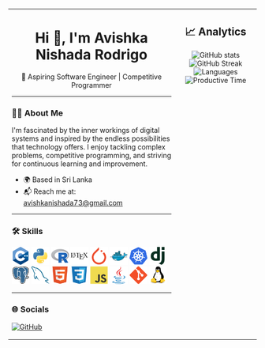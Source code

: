 <table>
<tr>
<td width="67%" valign="top">

<h1 align="center">Hi 👋, I'm Avishka Nishada Rodrigo</h1>
<p align="center">🚀 Aspiring Software Engineer | Competitive Programmer</p>

---

### 👨‍💻 About Me

I'm fascinated by the inner workings of digital systems and inspired by the endless possibilities that technology offers. I enjoy tackling complex problems, competitive programming, and striving for continuous learning and improvement.

- 🌍 Based in Sri Lanka
- 📬 Reach me at: <a href="mailto:avishkanishada73@gmail.com">avishkanishada73@gmail.com</a>

---

### 🛠️ Skills

<p>
  <img src="https://raw.githubusercontent.com/devicons/devicon/master/icons/cplusplus/cplusplus-original.svg" width="36" alt="C++"/>
  <img src="https://raw.githubusercontent.com/devicons/devicon/master/icons/python/python-original.svg" width="36" alt="Python"/>
  <img src="https://raw.githubusercontent.com/devicons/devicon/master/icons/r/r-original.svg" width="36" alt="R"/>
  <img src="https://raw.githubusercontent.com/devicons/devicon/master/icons/latex/latex-original.svg" width="36" alt="LaTeX"/>
  <img src="https://raw.githubusercontent.com/devicons/devicon/master/icons/pytorch/pytorch-original.svg" width="36" alt="PyTorch"/>
  <img src="https://raw.githubusercontent.com/devicons/devicon/master/icons/docker/docker-original.svg" width="36" alt="Docker"/>
  <img src="https://raw.githubusercontent.com/devicons/devicon/master/icons/kubernetes/kubernetes-plain.svg" width="36" alt="Kubernetes"/>
  <img src="https://raw.githubusercontent.com/devicons/devicon/master/icons/django/django-plain.svg" width="36" alt="Django"/>
  <img src="https://raw.githubusercontent.com/devicons/devicon/master/icons/postgresql/postgresql-original.svg" width="36" alt="PostgreSQL"/>
  <img src="https://raw.githubusercontent.com/devicons/devicon/master/icons/mysql/mysql-original.svg" width="36" alt="MySQL"/>
  <img src="https://raw.githubusercontent.com/devicons/devicon/master/icons/html5/html5-original.svg" width="36" alt="HTML5"/>
  <img src="https://raw.githubusercontent.com/devicons/devicon/master/icons/css3/css3-original.svg" width="36" alt="CSS3"/>
  <img src="https://raw.githubusercontent.com/devicons/devicon/master/icons/javascript/javascript-original.svg" width="36" alt="JavaScript"/>
  <img src="https://raw.githubusercontent.com/devicons/devicon/master/icons/java/java-original.svg" width="36" alt="Java"/>
  <img src="https://raw.githubusercontent.com/devicons/devicon/master/icons/git/git-original.svg" width="36" alt="Git"/>
  <img src="https://raw.githubusercontent.com/devicons/devicon/master/icons/linux/linux-original.svg" width="36" alt="Linux"/>
</p>

---

### 🌐 Socials

<p>
  <a href="https://github.com/Avishka-4"><img src="https://raw.githubusercontent.com/danielcranney/readme-generator/main/public/icons/socials/github.svg" width="32" alt="GitHub"/></a>
  <!-- Add more socials if needed -->
</p>

</td>
<td width="33%" valign="top">

<h2 align="center">📈 Analytics</h2>

<p align="center">
  <img src="https://github-readme-stats.vercel.app/api?username=Avishka-4&show_icons=true&count_private=true&title_color=0d6efd&text_color=212529&icon_color=0d6efd&bg_color=ffffff&hide_border=true&show_owner=true" alt="GitHub stats" width="95%"/>
  <br>
  <img src="https://github-readme-streak-stats.herokuapp.com/?user=Avishka-4&theme=default" alt="GitHub Streak" width="95%"/>
  <br>
  <img src="https://github-profile-summary-cards.vercel.app/api/cards/repos-per-language?username=Avishka-4&theme=default" alt="Languages" width="95%"/>
  <br>
  <img src="https://github-profile-summary-cards.vercel.app/api/cards/productive-time?username=Avishka-4&theme=default" alt="Productive Time" width="95%"/>
</p>

</td>
</tr>
</table>
